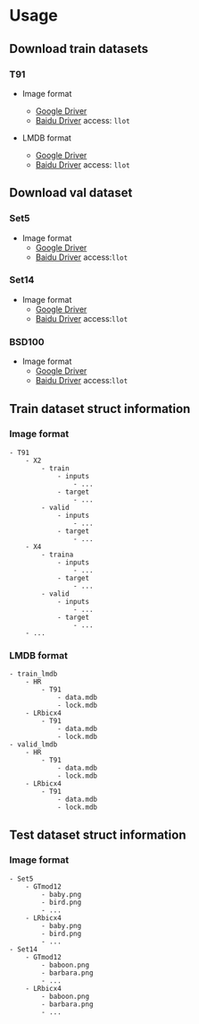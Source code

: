 # Usage

## Download train datasets

### T91

- Image format
    - [Google Driver](https://drive.google.com/drive/folders/1PYizfnKq-UtRCDoSy79PGA4FC5HqAqch?usp=sharing)
    - [Baidu Driver](https://pan.baidu.com/s/1Oa1oas0GOT78DX1IAX7svg) access: `llot`

- LMDB format
    - [Google Driver](https://drive.google.com/drive/folders/1PYizfnKq-UtRCDoSy79PGA4FC5HqAqch?usp=sharing)
    - [Baidu Driver](https://pan.baidu.com/s/1Oa1oas0GOT78DX1IAX7svg) access: `llot`

## Download val dataset

### Set5

- Image format
    - [Google Driver](https://drive.google.com/file/d/1GJZztdiJ6oBmJe9Ntyyos_psMzM8KY4P/view?usp=sharing)
    - [Baidu Driver](https://pan.baidu.com/s/1_B97Ga6thSi5h43Wuqyw0Q) access:`llot`

### Set14

- Image format
    - [Google Driver](https://drive.google.com/file/d/14bxrGB3Nej8vBqxLoqerGX2dhChQKJoa/view?usp=sharing)
    - [Baidu Driver](https://pan.baidu.com/s/1wy_kf4Kkj2nSkgRUkaLzVA) access:`llot`

### BSD100

- Image format
    - [Google Driver](https://drive.google.com/file/d/1RTlPATPBCfUufJspgTik5KUEzAuVcyFF/view?usp=sharing)
    - [Baidu Driver](https://pan.baidu.com/s/1Ig8t3_G4Nzhl8MvPAvdzFA) access:`llot`

## Train dataset struct information

### Image format

```text
- T91
    - X2
        - train
            - inputs
                - ...
            - target
                - ...
        - valid
            - inputs
                - ...
            - target
                - ...
    - X4
        - traina
            - inputs
                - ...
            - target
                - ...
        - valid
            - inputs
                - ...
            - target
                - ...
    - ...
```

### LMDB format

```text
- train_lmdb
    - HR
        - T91
            - data.mdb
            - lock.mdb
    - LRbicx4
        - T91
            - data.mdb
            - lock.mdb
- valid_lmdb
    - HR
        - T91
            - data.mdb
            - lock.mdb
    - LRbicx4
        - T91
            - data.mdb
            - lock.mdb
```

## Test dataset struct information

### Image format

```text
- Set5
    - GTmod12
        - baby.png
        - bird.png
        - ...
    - LRbicx4
        - baby.png
        - bird.png
        - ...
- Set14
    - GTmod12
        - baboon.png
        - barbara.png
        - ...
    - LRbicx4
        - baboon.png
        - barbara.png
        - ...
```
